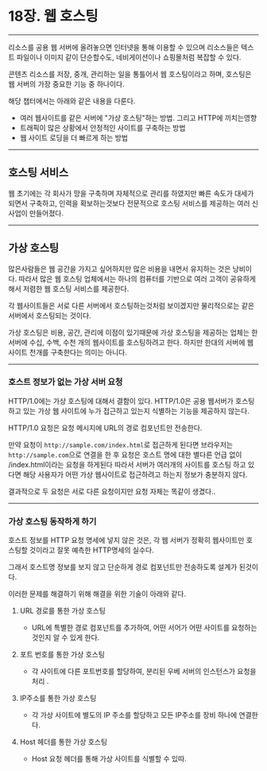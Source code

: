 
# 18장.  웹 호스팅

---

리소스를 공용 웹 서버에 올려놓으면 인터넷을 통해 이용할 수 있으며 리소스들은 텍스트 파일이나 이미지 같이 단순할수도, 네비게이션이나 쇼핑몰처럼 복잡할
수 있다.

콘텐츠 리소스를 저장, 중개, 관리하는 일을 통틀어서 웹 호스팅이라고 하며, 호스팅은 웹 서버의 가장 중요한 기능 중 하나이다.

해당 챕터에서는 아래와 같은 내용을 다룬다.

- 여러 웹사이트를 같은 서버에 "가상 호스팅"하는 방법. 그리고 HTTP에 끼치는영향
- 트래픽이 많은 상황에서 안정적인 사이트를 구축하는 방법
- 웹 사이트 로딩을 더 빠르게 하는 방법 

---

## 호스팅 서비스 

웹 초기에는 각 회사가 망을 구축하며 자체적으로 관리를 하였지만 
빠른 속도가 대세가 되면서 구축하고, 인력을 확보하는것보다 전문적으로 호스팅
서비스를 제공하는 여러 신사업이 만들어졌다.

---

## 가상 호스팅 

많은사람들은 웹 공간을 가지고 싶어하지만 많은 비용을 내면서 유지하는 것은 낭비이다.
따라서 많은 웹 호스팅 업체에서는 하나의 컴퓨터를 기반으로 여러 고객이 공유하게 해서 저렴한 웹 호스팅 서비스를 제공한다.

각 웹사이트들은 서로 다른 서버에서 호스팅하는것처럼 보이겠지만 물리적으로는 같은 서버에서 
호스팅되는 것이다. 

가상 호스팅은 비용, 공간, 관리에 이점이 있기때문에 가상 호스팅을 제공하는 업체는
한 서버에 수십, 수백, 수천 개의 웹사이트를 호스팅하려고 한다. 하지만 
한대의 서버에 웹사이트 천개를 구축한다는 의미는 아니다. 

---

### 호스트 정보가 없는 가상 서버 요청 

HTTP/1.0에는 가상 호스팅에 대해서 결함이 있다. HTTP/1.0은 공용 웹서버가 호스팅하고 있는 
가상 웹 사이트에 누가 접근하고 있는지 식별하는 기능을 제공하지 않는다.

HTTP/1.0 요청은 요청 메시지에 URL의 경로 컴포넌트만 전송한다.

만약 요청이 `http://sample.com/index.html`로 접근하게 된다면 브라우저는
`http://sample.com`으로 연결을 한 후 요청은 호스트 명에 대한 별다른 언급 없이
/index.html이라는 요청을 하게된다 따라서 서버가 여러개의 사이트를 호스팅 하고 있다면 해당 사용자가
어떤 가상 웹사이트로 접근하려고 하는지 정보가 충분하지 않다.

결과적으로 두 요청은 서로 다른 요청이지만 요청 자체는 똑같이 생겼다..

---

### 가상 호스팅 동작하게 하기 

호스트 정보를 HTTP 요청 명세에 넣지 않은 것은, 각 웹 서버가 정확히
웹사이트만 호스팅할 것이라고 잘못 예측한 HTTP명세의 실수다.

그래서 호스트명 정보를 보지 않고 단순하게 경로 컴포넌트만 전송하도록 설계가 된것이다.

이러한 문제를 해결하기 위해 해결을 위한 기술이 아래와 같다.

1. URL 경로를 통한 가상 호스팅 
    - URL에 특별한 경로 컴포넌트를 추가하여, 어떤 서어가 어떤 사이트를 요청하는 것인지 알 수 있게 한다.

2. 포트 번호를 통한 가상 호스팅
   - 각 사이트에 다른 포트번호를 할당하여, 분리된 우베 서버의 인스턴스가 요청을 처리 .

3. IP주소를 통한 가상 호스팅  
    - 각 가상 사이트에 별도의 IP 주소를 할당하고 모든 IP주소를 장비 하나에 연결한다.

4. Host 헤더를 통한 가상 호스팅
   - Host 요청 헤더를 통해 가상 사이트를 식별할 수 있따.